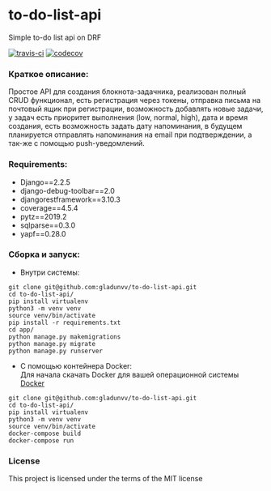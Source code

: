 # to-do-list-api
Simple to-do list api on DRF


[![travis-ci](https://travis-ci.org/gladunvv/to-do-list-api.svg?branch=master)](https://travis-ci.org/gladunvv/to-do-list-api)
[![codecov](https://codecov.io/gh/gladunvv/to-do-list-api/branch/master/graph/badge.svg)](https://codecov.io/gh/gladunvv/to-do-list-api)



### Краткое описание:
Простое API для создания блокнота-задачника, реализован полный CRUD функционал, есть регистрация через токены, 
отправка письма на почтовый ящик при регистрации, возможность добавлять новые задачи, у задач есть приоритет выполнения 
(low, normal, high), дата и время создания, есть возможность задать дату напоминания, в будущем планируется отправлять напоминания 
на email при подтверждении, а так-же с помощью push-уведомлений.

### Requirements:
+ Django==2.2.5
+ django-debug-toolbar==2.0
+ djangorestframework==3.10.3
+ coverage==4.5.4
+ pytz==2019.2
+ sqlparse==0.3.0
+ yapf==0.28.0


### Сборка и запуск:
 * Внутри системы:
```
git clone git@github.com:gladunvv/to-do-list-api.git
cd to-do-list-api/
pip install virtualenv
python3 -m venv venv
source venv/bin/activate
pip install -r requirements.txt
cd app/
python manage.py makemigrations
python manage.py migrate
python manage.py runserver
```

 * С помощью контейнера Docker:      
 Для начала скачать Docker для вашей операционной системы
 [Docker](https://docs.docker.com/)
```
git clone git@github.com:gladunvv/to-do-list-api.git
cd to-do-list-api/
pip install virtualenv
python3 -m venv venv
source venv/bin/activate
docker-compose build
docker-compose run
 ```


### License
This project is licensed under the terms of the MIT license
